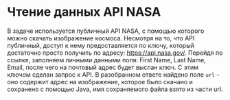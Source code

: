 # Чтение данных API NASA

В задаче используется публичный API NASA, с помощью которого можно скачать изображение космоса. Несмотря на то, что API публичный, доступ к нему предоставляется по ключу, который достаточно просто получить по адресу: https://api.nasa.gov/. Перейдя по ссылке, заполняем личными данными поля: First Name, Last Name, Email, после чего на почтовый адрес будет выслан ключ. С этим ключом сделан запрос к API. В разобранном ответе найдено поле `url` - оно содержит адрес на изображение, которое было скачано и сохранено с помощью Java, имя сохраняемого файла взято из части url. 
